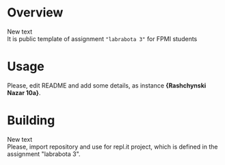 # Overview

New text  
It is public template of assignment `"labrabota 3"` for FPMI students

# Usage

Please, edit README and add some details, as instance **{Rashchynski Nazar 10a}**.

# Building

New text  
Please, import repository and use for repl.it project, which is defined in the assignment "labrabota 3".
